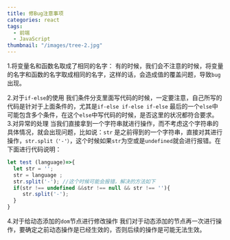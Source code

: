 ```yaml
---
title: 修Bug注意事项
categories: react
tags:
  - 前端
  - JavaScript
thumbnail: "/images/tree-2.jpg"
---
```

1.将变量名和函数名取成了相同的名字：
有的时候，我们会不注意的时候，将变量的名字和函数的名字取成相同的名字，这样的话，会造成值的覆盖问题，导致`bug`出现。

<!--more-->
2.对于`if-else`的使用
我们条件分支里面写代码的时候，一定要注意，自己所写的代码是针对于上面条件的，尤其是`if-else if-else if-else` 最后的一个`else`中可能包含多个条件，在这个`else`中写代码的时候，是否这里的状况都符合要求。
3.对异常的处理
当我们直接拿到一个字符串就进行操作，而不考虑这个字符串的具体情况，就会出现问题，比如说：`str` 是之前得到的一个字符串，直接对其进行操作，`str.split（'-'）`，这个时候如果`str`为空或是`undefined`就会进行报错。在下面进行代码说明：
```javascript
let test (language)=>{
  let str = '';
  str = language ;
  str.split('-'); //这个时候可能会报错，解决的方法如下
  if(str !== undefined &&str !== null && str !== ''){
     str.split('-');
  }
}
```
4.对于给动态添加的`dom`节点进行修改操作
我们对于动态添加的节点再一次进行操作，要确定之前动态操作是已经生效的，否则后续的操作是可能无法生效。